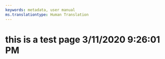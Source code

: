 ```yaml
---
keywords: metadata, user manual
ms.translationtype: Human Translation
---
```

# this is a test page 3/11/2020 9:26:01 PM